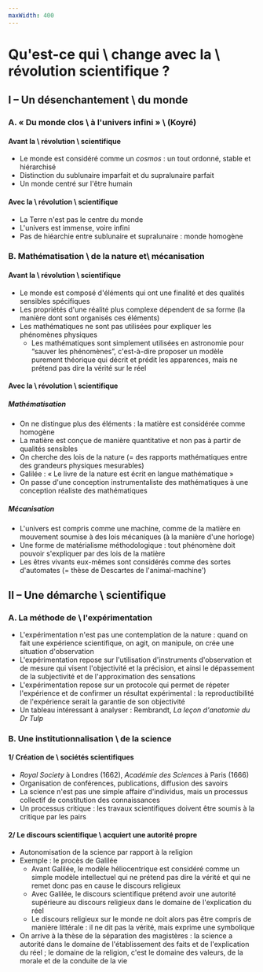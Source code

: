 ```yaml
---
maxWidth: 400
---
```


# Qu'est-ce qui \\ change avec la \\ révolution scientifique ?

## I – Un désenchantement \\ du monde

### A. « Du monde clos \\ à l'univers infini » \\ (Koyré)

#### Avant la \\ révolution \\ scientifique <!--fold-->
- Le monde est considéré comme un _cosmos_ : un tout ordonné, stable et hiérarchisé
- Distinction du sublunaire imparfait et du supralunaire parfait
- Un monde centré sur l'être humain

#### Avec la \\ révolution \\ scientifique <!--fold-->

- La Terre n'est pas le centre du monde
- L'univers est immense, voire infini
-  Pas de hiéarchie entre sublunaire et supralunaire : monde homogène

### B. Mathématisation \\ de la nature et\\  mécanisation

#### Avant la \\ révolution \\ scientifique <!--fold-->
- Le monde est composé d'éléments qui ont une finalité et des qualités sensibles spécifiques 
- Les propriétés d'une réalité plus complexe dépendent de sa forme (la manière dont sont organisés ces éléments)
- Les mathématiques ne sont pas utilisées pour expliquer les phénomènes physiques
	- Les mathématiques sont simplement utilisées en astronomie pour “sauver les phénomènes”, c'est-à-dire proposer un modèle purement théorique qui décrit et prédit les apparences, mais ne prétend pas dire la vérité sur le réel

#### Avec la \\ révolution \\ scientifique


##### Mathématisation <!--fold-->

- On ne distingue plus des éléments : la matière est considérée comme homogène
- La matière est conçue de manière quantitative et non pas à partir de qualités sensibles
- On cherche des lois de la nature (= des rapports mathématiques entre des grandeurs physiques mesurables)
- Galilée : « Le livre de la nature est écrit en langue mathématique »
- On passe d'une conception instrumentaliste des mathématiques à une conception réaliste des mathématiques

##### Mécanisation <!--fold-->
- L'univers est compris comme une machine, comme de la matière en mouvement soumise à des lois mécaniques (à la manière d'une horloge)
- Une forme de matérialisme méthodologique : tout phénomène doit pouvoir s'expliquer par des lois de la matière
- Les êtres vivants eux-mêmes sont considérés comme des sortes d'automates (= thèse de Descartes de l'animal-machine')

##  II – Une démarche \\ scientifique

### A. La méthode de \\ l'expérimentation <!--fold-->

- L'expérimentation n'est pas une contemplation de la nature : quand on fait une expérience scientifique, on agit, on manipule, on crée une situation d'observation
- L'expérimentation repose sur l'utilisation d'instruments d'observation et de mesure qui visent l'objectivité et la précision, et ainsi le dépassement de la subjectivité et de l'approximation des sensations
- L'expérimentation repose sur un protocole qui permet de répeter l'expérience et de confirmer un résultat expérimental : la reproductibilité de l'expérience serait la garantie de son objectivité
- Un tableau intéressant à analyser : Rembrandt, _La leçon d'anatomie du Dr Tulp_

### B. Une institutionnalisation \\ de la science


#### 1/ Création de \\ sociétés scientifiques <!--fold-->
- _Royal Society_ à Londres (1662), _Académie des Sciences_ à Paris (1666)
- Organisation de conférences, publications, diffusion des savoirs
- La science n'est pas une simple affaire d'individus, mais un processus collectif de constitution des connaissances
- Un processus critique : les travaux scientifiques doivent être soumis à la critique par les pairs

#### 2/ Le discours scientifique \\ acquiert une autorité propre <!--fold-->
- Autonomisation de la science par rapport à la religion
- Exemple : le procès de Galilée
	- Avant Galilée, le modèle héliocentrique est considéré comme un simple modèle intellectuel qui ne prétend pas dire la vérité et qui ne remet donc pas en cause le discours religieux
	- Avec Galilée, le discours scientifique prétend avoir une autorité supérieure au discours religieux dans le domaine de l'explication du réel
	- Le discours religieux sur le monde ne doit alors pas être compris de manière littérale : il ne dit pas la vérité, mais exprime une symbolique
- On arrive à la thèse de la séparation des magistères : la science a autorité dans le domaine de l'établissement des faits et de l'explication du réel ; le domaine de la religion, c'est le domaine des valeurs, de la morale et de la conduite de la vie